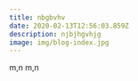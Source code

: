 ```yaml
---
title: nbgbvhv
date: 2020-02-13T12:56:03.859Z
description: njbjhgvhjg
image: img/blog-index.jpg
---
```

m,n m,n
